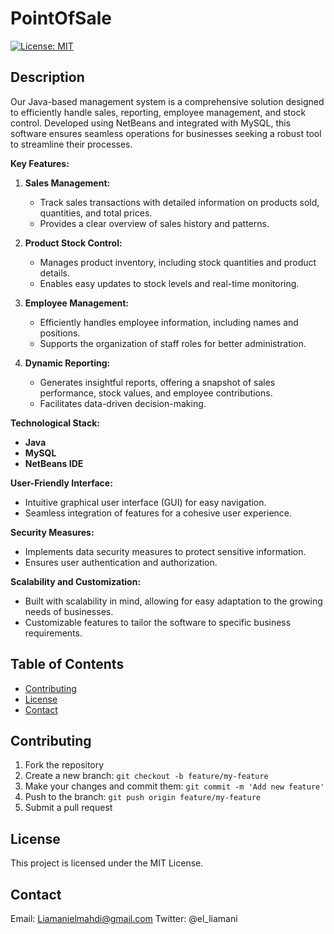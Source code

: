 # PointOfSale


[![License: MIT](https://img.shields.io/badge/License-MIT-yellow.svg)](https://opensource.org/licenses/MIT)

## Description

Our Java-based management system is a comprehensive solution designed to efficiently handle sales, reporting, employee management, and stock control. Developed using NetBeans and integrated with MySQL, this software ensures seamless operations for businesses seeking a robust tool to streamline their processes.

**Key Features:**

1. **Sales Management:**
   - Track sales transactions with detailed information on products sold, quantities, and total prices.
   - Provides a clear overview of sales history and patterns.

2. **Product Stock Control:**
   - Manages product inventory, including stock quantities and product details.
   - Enables easy updates to stock levels and real-time monitoring.

3. **Employee Management:**
   - Efficiently handles employee information, including names and positions.
   - Supports the organization of staff roles for better administration.

4. **Dynamic Reporting:**
   - Generates insightful reports, offering a snapshot of sales performance, stock values, and employee contributions.
   - Facilitates data-driven decision-making.

**Technological Stack:**
- **Java**
- **MySQL** 
- **NetBeans IDE** 

**User-Friendly Interface:**
   - Intuitive graphical user interface (GUI) for easy navigation.
   - Seamless integration of features for a cohesive user experience.

**Security Measures:**
   - Implements data security measures to protect sensitive information.
   - Ensures user authentication and authorization.

**Scalability and Customization:**
   - Built with scalability in mind, allowing for easy adaptation to the growing needs of businesses.
   - Customizable features to tailor the software to specific business requirements.


## Table of Contents


- [Contributing](#contributing)
- [License](#license)
- [Contact](#contact)

## Contributing

1. Fork the repository
2. Create a new branch: `git checkout -b feature/my-feature`
3. Make your changes and commit them: `git commit -m 'Add new feature'`
4. Push to the branch: `git push origin feature/my-feature`
5. Submit a pull request

## License

This project is licensed under the MIT License.

## Contact

Email: Liamanielmahdi@gmail.com
Twitter: @el_liamani




